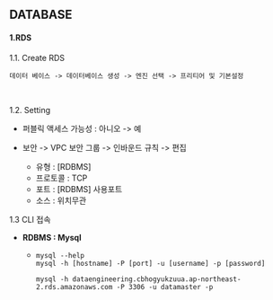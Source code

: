## DATABASE

#### 1.RDS

1.1. Create RDS

   `데이터 베이스 -> 데이터베이스 생성 -> 엔진 선택 -> 프리티어 및 기본설정` 

​    

1.2. Setting

- 퍼블릭 액세스 가능성 : 아니오 -> 예

- 보안 -> VPC 보안 그룹 -> 인바운드 규칙 -> 편집
  - 유형 : [RDBMS] 
  - 프로토콜 : TCP
  - 포트 : [RDBMS] 사용포트 
  - 소스 : 위치무관



1.3 CLI 접속 

- **RDBMS : Mysql**

  - ```CLI
    mysql --help
    mysql -h [hostname] -P [port] -u [username] -p [password]
    
    mysql -h dataengineering.cbhogyukzuua.ap-northeast-2.rds.amazonaws.com -P 3306 -u datamaster -p
    ```

    